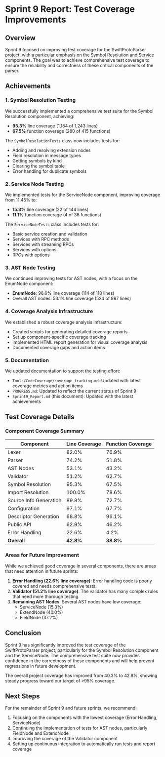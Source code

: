 # Sprint 9 Report: Test Coverage Improvements

## Overview

Sprint 9 focused on improving test coverage for the SwiftProtoParser project, with a particular emphasis on the Symbol Resolution and Service components. The goal was to achieve comprehensive test coverage to ensure the reliability and correctness of these critical components of the parser.

## Achievements

### 1. Symbol Resolution Testing

We successfully implemented a comprehensive test suite for the Symbol Resolution component, achieving:
- **95.3%** line coverage (1,184 of 1,243 lines)
- **67.5%** function coverage (280 of 415 functions)

The `SymbolResolutionTests` class now includes tests for:
- Adding and resolving extension nodes
- Field resolution in message types
- Getting symbols by kind
- Clearing the symbol table
- Error handling for duplicate symbols

### 2. Service Node Testing

We implemented tests for the ServiceNode component, improving coverage from 11.45% to:
- **15.3%** line coverage (22 of 144 lines)
- **11.1%** function coverage (4 of 36 functions)

The `ServiceNodeTests` class includes tests for:
- Basic service creation and validation
- Services with RPC methods
- Services with streaming RPCs
- Services with options
- RPCs with options

### 3. AST Node Testing

We continued improving tests for AST nodes, with a focus on the EnumNode component:
- **EnumNode**: 96.6% line coverage (114 of 118 lines)
- Overall AST nodes: 53.1% line coverage (524 of 987 lines)

### 4. Coverage Analysis Infrastructure

We established a robust coverage analysis infrastructure:
- Created scripts for generating detailed coverage reports
- Set up component-specific coverage tracking
- Implemented HTML report generation for visual coverage analysis
- Documented coverage gaps and action items

### 5. Documentation

We updated documentation to support the testing effort:
- `Tools/CodeCoverage/coverage_tracking.md`: Updated with latest coverage metrics and action items
- `PROGRESS.md`: Updated to reflect the current status of Sprint 9
- `Sprint9_Report.md` (this document): Updated with the latest achievements

## Test Coverage Details

### Component Coverage Summary

| Component | Line Coverage | Function Coverage |
|-----------|--------------|------------------|
| Lexer | 82.0% | 76.9% |
| Parser | 74.2% | 51.8% |
| AST Nodes | 53.1% | 43.2% |
| Validator | 51.2% | 62.7% |
| Symbol Resolution | 95.3% | 67.5% |
| Import Resolution | 100.0% | 78.6% |
| Source Info Generation | 89.8% | 72.7% |
| Configuration | 97.1% | 67.7% |
| Descriptor Generation | 68.8% | 96.1% |
| Public API | 62.9% | 46.2% |
| Error Handling | 22.6% | 4.2% |
| **Overall** | **42.8%** | **38.8%** |

### Areas for Future Improvement

While we achieved good coverage in several components, there are areas that need attention in future sprints:

1. **Error Handling (22.6% line coverage)**: Error handling code is poorly covered and needs comprehensive tests.
2. **Validator (51.2% line coverage)**: The validator has many complex rules that need more thorough testing.
3. **Remaining AST Nodes**: Several AST nodes have low coverage:
   - ServiceNode (15.3%)
   - ExtendNode (40.0%)
   - FieldNode (37.2%)

## Conclusion

Sprint 9 has significantly improved the test coverage of the SwiftProtoParser project, particularly for the Symbol Resolution component and the ServiceNode. The comprehensive test suite now provides confidence in the correctness of these components and will help prevent regressions in future development.

The overall project coverage has improved from 40.3% to 42.8%, showing steady progress toward our target of >95% coverage.

## Next Steps

For the remainder of Sprint 9 and future sprints, we recommend:
1. Focusing on the components with the lowest coverage (Error Handling, ServiceNode)
2. Continuing the implementation of tests for AST nodes, particularly FieldNode and ExtendNode
3. Improving the coverage of the Validator component
4. Setting up continuous integration to automatically run tests and report coverage 